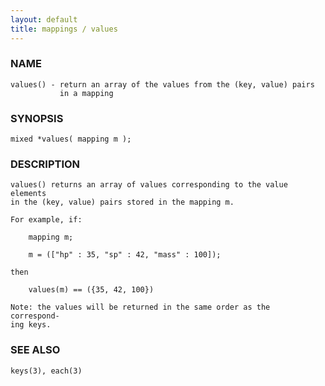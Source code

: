 ```yaml
---
layout: default
title: mappings / values
---
```


### NAME

    values() - return an array of the values from the (key, value) pairs
               in a mapping


### SYNOPSIS

    mixed *values( mapping m );


### DESCRIPTION

    values() returns an array of values corresponding to the value elements
    in the (key, value) pairs stored in the mapping m.

    For example, if:

        mapping m;

        m = (["hp" : 35, "sp" : 42, "mass" : 100]);

    then

        values(m) == ({35, 42, 100})

    Note: the values will be returned in the same order as the  correspond‐
    ing keys.


### SEE ALSO

    keys(3), each(3)
